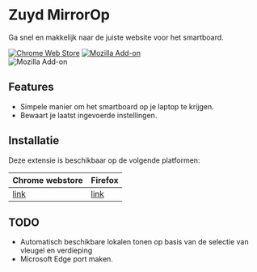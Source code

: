 # Zuyd MirrorOp

Ga snel en makkelijk naar de juiste website voor het smartboard.  

[![Chrome Web Store](https://img.shields.io/chrome-web-store/v/cjnhfanldejdcbepeobokiciojhbbgmk?color=informational&label=Chrome%20Web%20Store&style=for-the-badge)](https://chrome.google.com/webstore/detail/zuydop/cjnhfanldejdcbepeobokiciojhbbgmk)
[![Mozilla Add-on](https://img.shields.io/amo/v/zuydop?color=informational&style=for-the-badge)](https://addons.mozilla.org/nl/firefox/addon/zuydop/)  
![Mozilla Add-on](https://img.shields.io/amo/v/zuydop?color=informational&style=for-the-badge)

## Features

- Simpele manier om het smartboard op je laptop te krijgen.
- Bewaart je laatst ingevoerde instellingen.

## Installatie

Deze extensie is beschikbaar op de volgende platformen:

| Chrome webstore                                                                           | Firefox                                                     |
|-------------------------------------------------------------------------------------------|-------------------------------------------------------------|
| [link](https://chrome.google.com/webstore/detail/zuydop/cjnhfanldejdcbepeobokiciojhbbgmk) | [link](https://addons.mozilla.org/nl/firefox/addon/zuydop/) |

## TODO

- Automatisch beschikbare lokalen tonen op basis van de selectie van vleugel en verdieping
- Microsoft Edge port maken.
